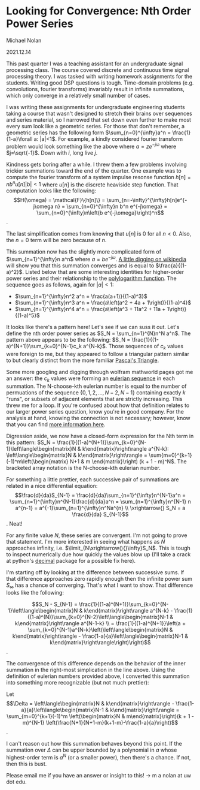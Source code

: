 # Looking for Convergence: Nth Order Power Series

Michael Nolan

2021.12.14

This past quarter I was a teaching assistant for an undergraduate signal processing class. 
The course covered discrete and continuous time signal processing theory. 
I was tasked with writing homework assignments for the students.
Writing good DSP questions is tough. Time-domain problems (e.g. convolutions, fourier transforms) invariably result in infinite summations, which only converge in a relatively small number of cases.

I was writing these assignments for undergraduate engineering students taking a course that wasn't designed to stretch their brains over sequences and series material, so I narrowed that set down even further to make most every sum look like a geometric series.
For those that don't remember, a geometric series has the following form $\sum_{n=0}^{\infty}a^n = \frac{1}{1-a}\forall a: |a|<1$.
For example, a kindly considered fourier transform problem would look something like the above where $a = z e^{-j\omega}$ where $j=\sqrt{-1}$.
Down with $i$, long live $j$.

Kindness gets boring after a while.
I threw them a few problems involving trickier summations toward the end of the quarter.
One example was to compute the fourier transform of a system impulse resonse function $h[n] = n b^n u[n] |b|<1$ where $u[n]$ is the discrete heaviside step function. 
That computation looks like the following:
$$H(\omega) = \mathcal{F}\{h[n]\} = \sum_{n=-\infty}^{\infty}h[n]e^{-j\omega n} = \sum_{n=0}^{\infty}n b^n e^{-j\omega} = \sum_{n=0}^{\infty}n\left(b e^{-j\omega}\right)^n$$.

The last simplification comes from knowing that $u[n]$ is 0 for all $n < 0$. Also, the $n=0$ term will be zero because of $n$.

This summation now has the slightly more complicated form of $\sum_{n=1}^{\infty}n a^n$ where $a = b e^{-j\omega}$. 
[A little digging on wikipedia](https://en.wikipedia.org/wiki/List_of_mathematical_series#Power_series) will show you that this summation converges and is equal to $\frac{a}{(1-a)^2}$. Listed below that are some interesting identities for higher-order power series and their relationship to the [polylogarithm function](https://en.wikipedia.org/wiki/Polylogarithm). The sequence goes as follows, again for $|a| < 1$:
- $\sum_{n=1}^{\infty}n^2 a^n = \frac{a(a+1)}{(1-a)^3}$
- $\sum_{n=1}^{\infty}n^3 a^n = \frac{a\left(a^2 + 4a + 1\right)}{(1-a)^4}$
- $\sum_{n=1}^{\infty}n^4 a^n = \frac{a\left(a^3 + 11a^2 + 11a + 1\right)}{(1-a)^5}$

It looks like there's a pattern here! Let's see if we can suss it out.
Let's define the nth order power series as $S_N = \sum_{n=1}^{N}n^N a^n$.
The pattern above appears to be the following: $S_N = \frac{1}{(1-a)^(N+1)}\sum_{k=0}^{N-1}c_k a^{N-k}$.
Those sequences of $c_k$ values were foreign to me, but they appeared to follow a triangular pattern similar to but clearly distinct from the more familiar [Pascal's Triangle](https://en.wikipedia.org/wiki/Pascal%27s_triangle).

Some more googling and digging through wolfram mathworld pages got me an answer: the $c_k$ values were forming an [eulerian sequence](https://en.wikipedia.org/wiki/Eulerian_number) in each summation. 
The N-choose-kth eulerian number is equal to the number of permuations of the sequence $\{0,1,2,\dots,N-2,N-1\}$ containing exactly $k$ "runs", or subsets of adjacent elements that are strictly increasing.
This threw me for a loop. If you're confused about how that definition relates to our larger power series question, know you're in good company.
For the analysis at hand, knowing the connection is not necessary; however, know that you can find [more information here](https://mathworld.wolfram.com/EulerianNumber.html).

Digression aside, we now have a closed-form expression for the Nth term in this pattern: $S_N = \frac{1}{(1-a)^(N+1)}\sum_{k=0}^{N-1}\left\langle\begin{matrix}N & k\end{matrix}\right\rangle a^{N-k}: \left\langle\begin{matrix}N & k\end{matrix}\right\rangle = \sum{m=0}^{k+1}(-1)^m\left(\begin{matrix} N+1 & m \end{matrix}\right) (k + 1 - m)^N$. The bracketed array notation is the N-choose-kth eulerian number.

For something a little prettier, each successive pair of summations are related in a nice differential equation:
$$\frac{d}{da}S_{N-1} = \frac{d}{da}\sum_{n=1}^{\infty}n^{N-1}a^n = \sum_{n=1}^{\infty}n^{N-1}\frac{d}{da}a^n = \sum_{n=1}^{\infty}n^{N-1} n a^{n-1} = a^{-1}\sum_{n=1}^{\infty}n^Na^{n} \\ \xrightarrow{} S_N = a \frac{d}{da} S_{N-1}$$.
Neat!

For any finite value $N$, these series are convergent. I'm not going to prove that statement. 
I'm more interested in seeing what happens as $N$ approaches infinity, i.e. $\limit_{N\xrightarrow(){}\infty}S_N$.
This is tough to inspect numerically due how quickly the values blow up (I'll take a crack at python's [decimal](https://docs.python.org/3/library/decimal.html) package for a possible fix here).

I'm starting off by looking at the difference between successive sums. 
If that difference approaches zero rapidly enough then the infinite power sum $S_{\infty}$ has a chance of converging. That's what I want to show.
That difference looks like the following:

$$S_N - S_{N-1} = \frac{1}{(1-a)^(N+1)}\sum_{k=0}^{N-1}\left\langle\begin{matrix}N & k\end{matrix}\right\rangle a^{N-k} - \frac{1}{(1-a)^(N)}\sum_{k=0}^{N-2}\left\langle\begin{matrix}N-1 & k\end{matrix}\right\rangle a^{N-1-k} \\ = \frac{1}{(1-a)^{N+1}}\left(a + \sum_{k=0}^{N-1}a^{N-k}\left(\left\langle\begin{matrix}N & k\end{matrix}\right\rangle - \frac{1-a}{a}\left\langle\begin{matrix}N-1 & k\end{matrix}\right\rangle\right)\right)$$. 

The convergence of this difference depends on the behavior of the inner summation in the right-most simplication in the line above.
Using the definition of eulerian numbers provided above, I converted this summation into something more recognizable (but not much prettier):

Let $$\Delta = \left\langle\begin{matrix}N & k\end{matrix}\right\rangle - \frac{1-a}{a}\left\langle\begin{matrix}N-1 & k\end{matrix}\right\rangle = \sum_{m=0}^{k+1}(-1)^m \left(\begin{matrix}N & m\end{matrix}\right)(k + 1 - m)^{N-1} \left(\frac{N+1}{N+1-m}(k+1-m)-\frac{1-a}{a}\right)$$.

I can't reason out how this summation behaves beyond this point. If the summation over $\Delta$ can be upper bounded by a polynomial in $a$ whose highest-order term is $a^N$ (or a smaller power), then there's a chance. If not, then this is bust.

Please email me if you have an answer or insight to this! $\longrightarrow$ m a nolan at uw dot edu.
